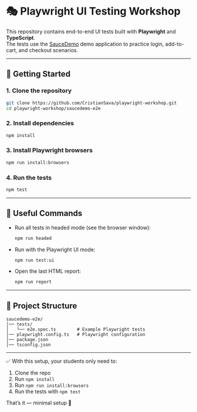 # 🎭 Playwright UI Testing Workshop

This repository contains end-to-end UI tests built with **Playwright** and **TypeScript**.  
The tests use the [SauceDemo](https://www.saucedemo.com/) demo application to practice login, add-to-cart, and checkout scenarios.

---

## 🚀 Getting Started

### 1. Clone the repository
```bash
git clone https://github.com/CristianSava/playwright-workshop.git
cd playwright-workshop/saucedemo-e2e
```

### 2. Install dependencies
```bash
npm install
```

### 3. Install Playwright browsers
```bash
npm run install:browsers
```

### 4. Run the tests
```bash
npm test
```

---

## 🧰 Useful Commands

- Run all tests in headed mode (see the browser window):
  ```bash
  npm run headed
  ```

- Run with the Playwright UI mode:
  ```bash
  npm run test:ui
  ```

- Open the last HTML report:
  ```bash
  npm run report
  ```

---

## 📂 Project Structure
```
saucedemo-e2e/
│── tests/
│   └── e2e.spec.ts        # Example Playwright tests
│── playwright.config.ts   # Playwright configuration
│── package.json
│── tsconfig.json
```

---

✅ With this setup, your students only need to:
1. Clone the repo  
2. Run `npm install`  
3. Run `npm run install:browsers`  
4. Run the tests with `npm test`  

That’s it — minimal setup 🎉
